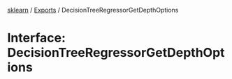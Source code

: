 [sklearn](../readme.md) / [Exports](../modules.md) / DecisionTreeRegressorGetDepthOptions

# Interface: DecisionTreeRegressorGetDepthOptions
